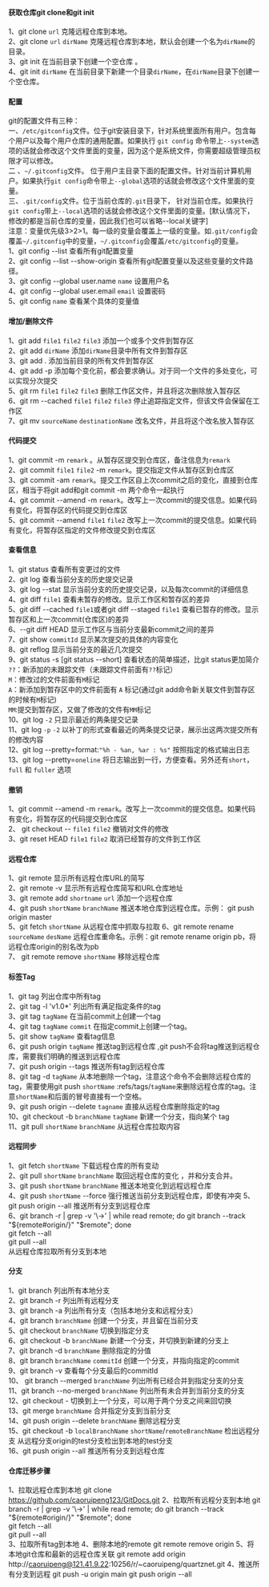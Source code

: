 #### 获取仓库git clone和git init 
1、git clone `url`  克隆远程仓库到本地。    
2、git clone `url` `dirName`   克隆远程仓库到本地，默认会创建一个名为`dirName`的目录。   
3、git init 在当前目录下创建一个空仓库 。           
4、git init `dirName`   在当前目录下新建一个目录`dirName`，在`dirName`目录下创建一个空仓库。   

#### 配置
git的配置文件有三种：  
一、`/etc/gitconfig`文件。位于git安装目录下，针对系统里面所有用户。包含每个用户以及每个用户仓库的通用配置。如果执行 `git config` 命令带上`--system`选项的话就会修改这个文件里面的变量，因为这个是系统文件，你需要超级管理员权限才可以修改。   
二 、`~/.gitconfig`文件。 位于用户主目录下面的配置文件。针对当前计算机用户。如果执行`git config`命令带上`--global`选项的话就会修改这个文件里面的变量。    
三、`.git/config`文件。位于当前仓库的`.git`目录下， 针对当前仓库。如果执行`git config`带上`--local`选项的话就会修改这个文件里面的变量。[默认情况下，修改的都是当前仓库的变量，因此我们也可以省略--local关键字]   
注意：变量优先级3>2>1。每一级的变量会覆盖上一级的变量。如`.git/config`会覆盖`~/.gitconfig`中的变量，`~/.gitconfig`会覆盖`/etc/gitconfig`的变量。  
1、git config --list 查看所有git配置变量  
2、git config --list --show-origin 查看所有git配置变量以及这些变量的文件路径。   
3、git config --global user.name `name`  设置用户名  
4、git config --global user.email `email` 设置密码        
5、git config `name` 查看某个具体的变量值  


#### 增加/删除文件
1、git add `file1`  `file2`  `file3` 添加一个或多个文件到暂存区   
2、git add  `dirName`   添加`dirName`目录中所有文件到暂存区    
3、git add .   添加当前目录的所有文件到暂存区  
4、git add -p 添加每个变化前，都会要求确认。对于同一个文件的多处变化，可以实现分次提交      
5、git rm `file1`  `file2`  `file3`  删除工作区文件，并且将这次删除放入暂存区       
6、git rm --cached `file1`  `file2`  `file3`  停止追踪指定文件，但该文件会保留在工作区  
7、git mv `sourceName` `destinationName` 改名文件，并且将这个改名放入暂存区    

#### 代码提交 
1、git commit -m `remark` 。从暂存区提交到仓库区，备注信息为`remark`   
2、git commit `file1` `file2`   -m   `remark`。提交指定文件从暂存区到仓库区   
3、git commit -am `remark`。提交工作区自上次commit之后的变化，直接到仓库区，相当于将git add和git commit -m 两个命令一起执行  
4、git commit --amend -m `remark`。改写上一次commit的提交信息。如果代码有变化，将暂存区的代码提交到仓库区  
5、git commit --amend `file1` `file2` 改写上一次commit的提交信息。如果代码有变化，将暂存区指定的文件修改提交到仓库区     

#### 查看信息
1、git status 查看所有变更过的文件  
2、git log 查看当前分支的历史提交记录  
3、git log --stat 显示当前分支的历史提交记录，以及每次commit的详细信息  
4、git diff  `file1` 查看未暂存的修改。显示工作区和暂存区的差异  
5、git diff --cached `file1`或者git diff --staged `file1`  查看已暂存的修改。显示暂存区和上一次commit(仓库区)的差异  
6、--git diff HEAD  显示工作区与当前分支最新commit之间的差异   
7、git show `commitId` 显示某次提交的具体的内容变化  
8、git reflog 显示当前分支的最近几次提交    
9、git status -s  [git status --short]  查看状态的简单描述，比git status更加简介   
`??`：新添加的未跟踪文件（未跟踪文件前面有`??`标记）  
`M`：修改过的文件前面有`M`标记  
`A`：新添加到暂存区中的文件前面有 `A` 标记(通过git add命令新关联文件到暂存区的时候有`M`标记)   
`MM`:提交到暂存区，又做了修改的文件有`MM`标记   
10、git log `-2` 只显示最近的两条提交记录  
11、git log `-p` `-2` 以补丁的形式查看最近的两条提交记录，展示出这两次提交所有的修改内容  
12、git log --pretty=format:`"%h - %an, %ar : %s"` 按照指定的格式输出日志   
13、git log --pretty=`oneline` 将日志输出到一行，方便查看。另外还有`short`，`full` 和 `fuller` 选项
#### 撤销
1、git commit --amend -m `remark`。改写上一次commit的提交信息。如果代码有变化，将暂存区的代码提交到仓库区   
2、 git checkout -- `file1` `file2` 撤销对文件的修改  
3、git reset HEAD `file1` `file2` 取消已经暂存的文件到工作区   

#### 远程仓库
1、git remote 显示所有远程仓库URL的简写  
2、git remote -v 显示所有远程仓库简写和URL仓库地址   
3、git remote add `shortname` `url` 添加一个远程仓库         
4、git push `shortName` `branchName` 推送本地仓库到远程仓库。示例： git push origin master  
5、git fetch `shortName` 从远程仓库中抓取与拉取
6、git remote rename `sourceName` `desName` 远程仓库重命名。示例：git remote rename origin pb，将远程仓库origin的别名改为pb  
7、 git remote remove `shortName` 移除远程仓库  

#### 标签Tag
1、git tag 列出仓库中所有tag  
2、git tag -l 'v1.0*' 列出所有满足指定条件的tag  
3、git tag `tagName` 在当前commit上创建一个tag  
4、git tag `tagName`  `commit` 在指定commit上创建一个tag。   
5、git show `tagName` 查看tag信息   
6、git push origin  `tagName` 推送tag到远程仓库 ,git push不会将tag推送到远程仓库，需要我们明确的推送到远程仓库   
7、git push origin --tags 推送所有tag到远程仓库  
8、git tag -d `tagName` 从本地删除一个tag，注意这个命令不会删除远程仓库的tag，需要使用git push `shortName`  :refs/tags/`tagName`来删除远程仓库的tag。注意`shortName`和后面的冒号直接有一个空格。  
9、git push origin --delete `tagname` 直接从远程仓库删除指定的tag   
10、git checkout -b `branchName` `tagName` 新建一个分支，指向某个 tag  
11、git pull `shortName` `branchName` 从远程仓库拉取内容  

####  远程同步 
1、git fetch `shortName`  下载远程仓库的所有变动  
2、git pull `shortName` `branchName`   取回远程仓库的变化 ，并和分支合并。  
3、git push `shortName` `branchName`  推送本地变化到远程远程仓库   
4、git push `shortName` --force 强行推送当前分支到远程仓库，即使有冲突
5、git push origin --all  推送所有分支到远程仓库   
6、git branch -r | grep -v '\\->' | while read remote; do git branch --track "${remote#origin/}" "$remote"; done      
git fetch --all  
git pull --all  
从远程仓库拉取所有分支到本地  

#### 分支
1、git branch 列出所有本地分支   
2、git branch -r 列出所有远程分支   
3、git branch -a 列出所有分支（包括本地分支和远程分支）  
4、git branch `branchName` 创建一个分支，并且留在当前分支  
5、git checkout `branchName` 切换到指定分支  
6、git checkout -b `branchName` 新建一个分支，并切换到新建的分支上  
7、git branch -d `branchName` 删除指定的分值  
8、git branch `branchName` `commitId` 创建一个分支，并指向指定的commit  
9、git branch -v 查看每个分支最后的commitId    
10、 git branch --merged `branchName`  列出所有已经合并到指定分支的分支  
11、git branch --no-merged `branchName` 列出所有未合并到当前分支的分支  
12、git checkout - 切换到上一个分支，可以用于两个分支之间来回切换   
13、git merge `branchName`  合并指定分支到当前分支  
14、git push origin --delete `branchName` 删除远程分支   
15、git checkout -b `localBranchName` `shortName`/`remoteBranchName` 检出远程分支  从远程分支origin的test分支检出到本地的test分支  
16、git push origin --all  推送所有分支到远程仓库   

#### 仓库迁移步骤 
1、拉取远程仓库到本地
git clone https://github.com/caoruipeng123/GitDocs.git 
2、拉取所有远程分支到本地
git branch -r | grep -v '\\->' | while read remote; do git branch --track "${remote#origin/}" "$remote"; done      
git fetch --all  
git pull --all  
3、拉取所有tag到本地
4、删除本地的remote
git remote remove origin
5、将本地git仓库和最新的远程仓库关联
git remote add origin http://caoruipeng@121.41.9.22:10256/r/~caoruipeng/quartznet.git
4、推送所有分支到远程 
git push -u origin main
git push origin --all